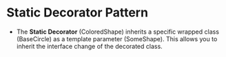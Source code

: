 # Static Decorator Pattern

- The **Static Decorator** (ColoredShape) inherits a specific wrapped class (BaseCircle) as a template parameter (SomeShape).
This allows you to inherit the interface change of the decorated class.
